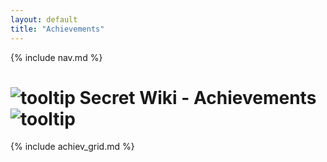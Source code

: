 ```yaml
---
layout: default
title: "Achievements"
---
```


{% include nav.md  %}

# ![tooltip]({{site.miscimages}}/walkinggrapple.gif) Secret Wiki - Achievements![tooltip]({{site.miscimages}}/walkinggrapple.gif)

{% include achiev_grid.md  %}
